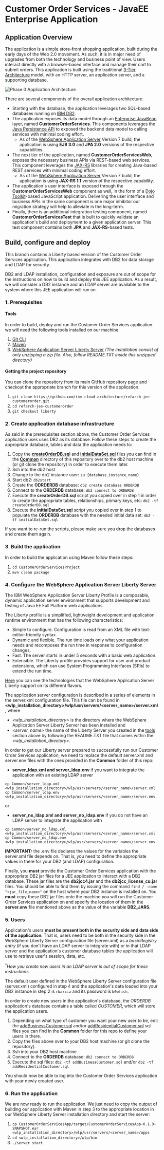 # Customer Order Services - JavaEE Enterprise Application

## Application Overview

The application is a simple store-front shopping application, built during the early days of the Web 2.0 movement.  As such, it is in major need of upgrades from both the technology and business point of view.  Users interact directly with a browser-based interface and manage their cart to submit orders.  This application is built using the traditional [3-Tier Architecture](http://www.tonymarston.net/php-mysql/3-tier-architecture.html) model, with an HTTP server, an application server, and a supporting database.

![Phase 0 Application Architecture](https://github.com/ibm-cloud-architecture/refarch-jee/raw/master/static/imgs/apparch-pc-phase0-customerorderservices.png)

There are several components of the overall application architecture:
- Starting with the database, the application leverages two SQL-based databases running on [IBM DB2](https://www.ibm.com/analytics/us/en/technology/db2/).
- The application exposes its data model through an [Enterprise JavaBean](https://en.wikipedia.org/wiki/Enterprise_JavaBeans) layer, named **CustomerOrderServices**.  This components leverages the [Java Persistence API](https://en.wikibooks.org/wiki/Java_Persistence/What_is_JPA%3F) to exposed the backend data model to calling services with minimal coding effort.
  - As of the [WebSphere Application Server](http://www-03.ibm.com/software/products/en/appserv-was) Version 7 build, the application is using **EJB 3.0** and **JPA 2.0** versions of the respective capabilities.
- The next tier of the application, named **CustomerOrderServicesWeb**, exposes the necessary business APIs via REST-based web services.  This component leverages the [JAX-RS](https://en.wikipedia.org/wiki/Java_API_for_RESTful_Web_Services) libraries for creating Java-based REST services with minimal coding effort.
  - As of the [WebSphere Application Server](http://www-03.ibm.com/software/products/en/appserv-was) Version 7 build, the application is using **JAX-RS 1.1** version of the respective capability.
- The application's user interface is exposed through the **CustomerOrderServicesWeb** component as well, in the form of a [Dojo Toolkit](#tbd)-based JavaScript application.  Delivering the user interface and business APIs in the same component is one major inhibitor our migration strategy will help to alleviate in the long-term.
- Finally, there is an additional integration testing component, named **CustomerOrderServicesTest** that is built to quickly validate an application's build and deployment to a given application server.  This test component contains both **JPA** and **JAX-RS**-based tests.  


## Build, configure and deploy

This branch contains a Liberty based version of the Customer Order Services application. This application integrates with DB2 for data storage and LDAP for security.

DB2 and LDAP installation, configuration and exposure are out of scope for the instructions on how to build and deploy this JEE application. As a result, we will consider a DB2 instance and an LDAP server are available to the system where this JEE application will run on.

### 1. Prerequisites

#### Tools

In order to build, deploy and run the Customer Order Services application we will need the following tools installed on our machine:

1. [Git CLI](https://git-scm.com/book/en/v2/Getting-Started-Installing-Git)
2. [Maven](https://maven.apache.org/install.html)
3. [WebSphere Application Server Liberty Server](https://www.ibm.com/support/knowledgecenter/en/SSD28V_9.0.0/com.ibm.websphere.wlp.core.doc/ae/twlp_inst.html) *(The installation consist of only unzipping a zip file. Also, follow README.TXT inside this unzipped directory)*

#### Getting the project repository

You can clone the repository from its main GitHub repository page and checkout the appropriate branch for this version of the application.

1. `git clone https://github.com/ibm-cloud-architecture/refarch-jee-customerorder.git`  
2. `cd refarch-jee-customerorder`  
3. `git checkout liberty`  

### 2. Create application database infrastructure

As said in the prerequisites section above, the Customer Order Services application uses uses DB2 as its database. Follow these steps to create the appropriate database, tables and data the application needs to:

1. Copy the [**createOrderDB.sql**](https://raw.githubusercontent.com/ibm-cloud-architecture/refarch-jee-customerorder/liberty/Common/createOrderDB.sql) and [**initialDataSet.sql**](https://raw.githubusercontent.com/ibm-cloud-architecture/refarch-jee-customerorder/liberty/Common/initialDataSet.sql) files you can find in the [**Common**](https://github.com/ibm-cloud-architecture/refarch-jee-customerorder/tree/liberty/Common) directory of this repository over to the db2 host machine (or git clone the repository) in order to execute them later.
2. Ssh into the db2 host
3. Change to the db2 instance user: `su {database_instance_name}`
4. Start db2: `db2start`
5. Create the **ODRDERDB** database: `db2 create database ORDERDB`
6. Connect to the **ORDERDB** database: `db2 connect to ORDERDB`
7. Execute the **createOrderDB.sql** script you copied over in step 1 in order to create the appropriate tables, relationships, primary keys, etc: `db2 -tf createOrderDB.sql`
8. Execute the **initialDataSet.sql** script you copied over in step 1 to populate the **ORDERDB** database with the needed initial data set: `db2 -tf initialDataSet.sql`

If you want to re-run the scripts, please make sure you drop the databases and create them again.

### 3. Build the application

In order to build the application using Maven follow these steps:

1. `cd CustomerOrderServicesProject`
2. `mvn clean package`

### 4. Configure the WebSphere Application Server Liberty Server

The IBM WebSphere Application Server Liberty Profile is a composable, dynamic application server environment that supports development and testing of Java EE Full Platform web applications.

The Liberty profile is a simplified, lightweight development and application runtime environment that has the following characteristics:

* Simple to configure. Configuration is read from an XML file with text-editor-friendly syntax.
* Dynamic and flexible. The run time loads only what your application needs and recomposes the run time in response to configuration changes.
* Fast. The server starts in under 5 seconds with a basic web application.
* Extensible. The Liberty profile provides support for user and product extensions, which can use System Programming Interfaces (SPIs) to extend the run time.

[Here](https://www.ibm.com/support/knowledgecenter/SSEQTP_liberty/com.ibm.websphere.wlp.doc/ae/rwlp_feat.html) you can see the technologies that the WebSphere Application Server Liberty support on its different flavors.

The application server configuration is described in a series of elements in the server.xml configuration file. This file can be found in **<wlp_installation_directory>/wlp/usr/servers/<server_name>/server.xml**, where
- *<wlp_installation_directory>* is the directory where the WebSphere Application Server Liberty Server has been installed and
- *<server_name>* the name of the Liberty Server you created in the [tools](#tools) section above by following the README.TXT file that comes within the *<wlp_installation_directory>*.

In order to get our Liberty server prepared to successfully run our Customer Order Services application, we need to replace the default server.xml and server.env files with the ones provided in the **Common** folder of this repo:

- **server_ldap.xml and server_ldap.env** if you want to integrate the application with an existing LDAP server

```
cp Common/server_ldap.xml <wlp_installation_directory>/wlp/usr/servers/<server_name>/server.xml
cp Common/server_ldap.env <wlp_installation_directory>/wlp/usr/servers/<server_name>/server.env
```

or

- **server_no_ldap.xml and server_no_ldap.env** if you do not have an LDAP server to integrate the application with

```
cp Common/server_no_ldap.xml <wlp_installation_directory>/wlp/usr/servers/<server_name>/server.xml
cp Common/server_no_ldap.env <wlp_installation_directory>/wlp/usr/servers/<server_name>/server.env
```

**IMPORTANT:** the .env file declares the values for the variables the server.xml file depends on. That is, you need to define the appropriate values in there for your DB2 (and LDAP) configuration.

Finally, you **must** provide the Customer Order Services application with the appropriate DB2 jar files for a JEE application to interact with a DB2 database. These jar files are the **db2jcc4.jar** and the **db2jcc_license_cu.jar** files. You should be able to find them by issuing the command `find / -name "<jar_file_name>"` on the host where your DB2 instance is installed on.
You **must** copy these DB2 jar files onto the machine you will run the Customer Order Services application on and specify the location of them in the **server.env** file mentioned above as the value of the variable **DB2_JARS**.

### 5. Users

Application's users **must be present both in the security side and data side of the application**. That is, users need to be both in the security side in the WebSphere Liberty Server configuration file (server.xml) as a *basicRegistry entry* (if you don't have an LDAP server to integrate with) or in that LDAP server and the application's customer database tables the application will use to retrieve user's session, data, etc.

<sup>\*</sup>*How you create new users in an LDAP server is out of scope for these instructions.*

The default user defined in the WebSphere Liberty Server configuration file (server.xml) configured in step 4 and the application's data loaded into your DB2 instance in step 2 is `rbarcia` and its password is `b0wfish`.

In order to create new users in the application's database, the _ORDERDB_ application's database contains a table called _CUSTOMER_, which will store the application users.

1. Depending on what type of customer you want your new user to be, edit the [addBusinessCustomer.sql](https://github.com/ibm-cloud-architecture/refarch-jee-customerorder/blob/liberty/Common/addBusinessCustomer.sql) and/or [addResidentialCustomer.sql](https://github.com/ibm-cloud-architecture/refarch-jee-customerorder/blob/liberty/Common/addResidentialCustomer.sql) sql files you can find in the **Common** folder for this repo to define your users in there.
2. Copy the files above over to your DB2 host machine (or git clone the repository).
3. Ssh into your DB2 host machine.
4. Connect to the **ORDERDB** database: `db2 connect to ORDERDB`
5. Execute the sql files: `db2 -tf addBusinessCustomer.sql` and/or `db2 -tf addResidentialCustomer.sql`

You should now be able to log into the Customer Order Services application with your newly created user.

### 6. Run the application

We are now ready to run the application. We just need to copy the output of building our application with Maven in step 3 to the appropriate location in our WebSphere Liberty Server installation directory and start the server:

1. `cp CustomerOrderServicesApp/target/CustomerOrderServicesApp-0.1.0-SNAPSHOT.ear <wlp_installation_directory>/wlp/usr/servers/<server_name>/apps`
2. `cd <wlp_installation_directory>/wlp/bin`
3. `./server start`
